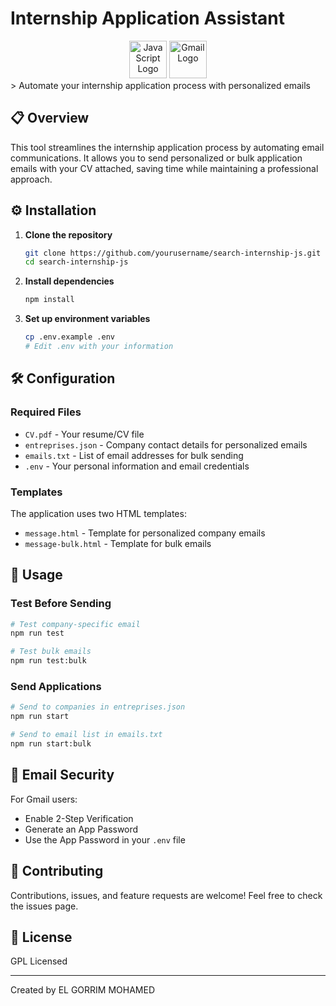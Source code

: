 # Internship Application Assistant
<div align="center">
  <img src="https://upload.wikimedia.org/wikipedia/commons/6/6a/JavaScript-logo.png" alt="JavaScript Logo" height="60"/>
  <img src="https://upload.wikimedia.org/wikipedia/commons/7/7e/Gmail_icon_%282020%29.svg" alt="Gmail Logo" height="60"/>
</div>
> Automate your internship application process with personalized emails

## 📋 Overview

This tool streamlines the internship application process by automating email communications. It allows you to send personalized or bulk application emails with your CV attached, saving time while maintaining a professional approach.

## ⚙️ Installation

1. **Clone the repository**
   ```bash
   git clone https://github.com/yourusername/search-internship-js.git
   cd search-internship-js
   ```

2. **Install dependencies**
   ```bash
   npm install
   ```

3. **Set up environment variables**
   ```bash
   cp .env.example .env
   # Edit .env with your information
   ```

## 🛠️ Configuration

### Required Files
- `CV.pdf` - Your resume/CV file
- `entreprises.json` - Company contact details for personalized emails
- `emails.txt` - List of email addresses for bulk sending
- `.env` - Your personal information and email credentials

### Templates
The application uses two HTML templates:
- `message.html` - Template for personalized company emails
- `message-bulk.html` - Template for bulk emails

## 🚀 Usage

### Test Before Sending
```bash
# Test company-specific email
npm run test

# Test bulk emails
npm run test:bulk
```

### Send Applications
```bash
# Send to companies in entreprises.json
npm run start

# Send to email list in emails.txt
npm run start:bulk
```

## 📝 Email Security

For Gmail users:
- Enable 2-Step Verification
- Generate an App Password
- Use the App Password in your `.env` file

## 🤝 Contributing

Contributions, issues, and feature requests are welcome!
Feel free to check the issues page.

## 📄 License

GPL Licensed

---

Created by EL GORRIM MOHAMED
